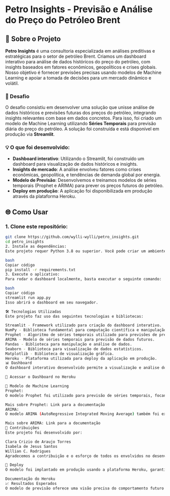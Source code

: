 # Petro Insights - Previsão e Análise do Preço do Petróleo Brent

## 🚀 Sobre o Projeto

**Petro Insights** é uma consultoria especializada em análises preditivas e estratégicas para o setor de petróleo Brent. Criamos um dashboard interativo para análise de dados históricos do preço do petróleo, com insights baseados em fatores econômicos, geopolíticos e crises globais. Nosso objetivo é fornecer previsões precisas usando modelos de Machine Learning e apoiar a tomada de decisões para um mercado dinâmico e volátil.

### 🎯 Desafio

O desafio consistiu em desenvolver uma solução que unisse análise de dados históricos e previsões futuras dos preços do petróleo, integrando insights relevantes com base em dados concretos. Para isso, foi criado um modelo de Machine Learning utilizando **Séries Temporais** para previsão diária do preço do petróleo. A solução foi construída e está disponível em produção via **Streamlit**.

### 💡 O que foi desenvolvido:

- **Dashboard interativo**: Utilizando o Streamlit, foi construído um dashboard para visualização de dados históricos e insights.
- **Insights de mercado**: A análise envolveu fatores como crises econômicas, geopolítica, e tendências de demanda global por energia.
- **Modelo de Previsão**: Desenvolvemos e treinamos modelos de séries temporais (Prophet e ARIMA) para prever os preços futuros do petróleo.
- **Deploy em produção**: A aplicação foi disponibilizada em produção através da plataforma Heroku.

## 🌐 Como Usar

### 1. **Clone este repositório**:

```bash
git clone https://github.com/wylli-wylli/petro_insights.git
cd petro_insights
2. Instale as dependências:
Este projeto requer Python 3.8 ou superior. Você pode criar um ambiente virtual e instalar as dependências necessárias com o seguinte comando:

bash
Copiar código
pip install -r requirements.txt
3. Execute o aplicativo:
Para rodar o dashboard localmente, basta executar o seguinte comando:

bash
Copiar código
streamlit run app.py
Isso abrirá o dashboard em seu navegador.

🛠 Tecnologias Utilizadas
Este projeto faz uso das seguintes tecnologias e bibliotecas:

Streamlit - Framework utilizado para criação do dashboard interativo.
NumPy - Biblioteca fundamental para computação científica e manipulação de arrays.
Prophet - Algoritmo de séries temporais utilizado para previsões de preços.
ARIMA - Modelo de séries temporais para previsão de dados futuros.
Pandas - Biblioteca para manipulação e análise de dados.
Seaborn - Biblioteca para visualização de dados estatísticos.
Matplotlib - Biblioteca de visualização gráfica.
Heroku - Plataforma utilizada para deploy da aplicação em produção.
📊 Dashboard
O dashboard interativo desenvolvido permite a visualização e análise do histórico de preços do petróleo Brent, além de fornecer previsões diárias para o futuro do preço com base nos modelos de Machine Learning. Acesse a versão em produção do dashboard clicando no link abaixo:

🔗 Acessar o Dashboard no Heroku

🔮 Modelo de Machine Learning
Prophet:
O modelo Prophet foi utilizado para previsão de séries temporais, focando na previsão do preço do petróleo Brent. A utilização de Prophet permite modelar de forma eficiente a sazonalidade e tendências nos dados de séries temporais.

Mais sobre Prophet: Link para a documentação
ARIMA:
O modelo ARIMA (AutoRegressive Integrated Moving Average) também foi explorado para prever os preços futuros, utilizando o histórico de dados. ARIMA é amplamente utilizado para dados que apresentam padrões de tendência e sazonalidade.

Mais sobre ARIMA: Link para a documentação
📝 Contribuições
Este projeto foi desenvolvido por:

Clara Crizio de Araujo Torres
Isabela de Jesus Santos
Willian C. Rodrigues
Agradecemos a contribuição e o esforço de todos os envolvidos no desenvolvimento do Petro Insights.

🚀 Deploy
O modelo foi implantado em produção usando a plataforma Heroku, garantindo acessibilidade e escalabilidade para os usuários interagirem com a aplicação de forma rápida e eficiente.

Documentação do Heroku
📈 Resultados Esperados
O modelo de previsão oferece uma visão precisa do comportamento futuro dos preços do petróleo, o que pode ser fundamental para ajudar empresas e investidores a tomarem decisões informadas em um mercado global volátil.
